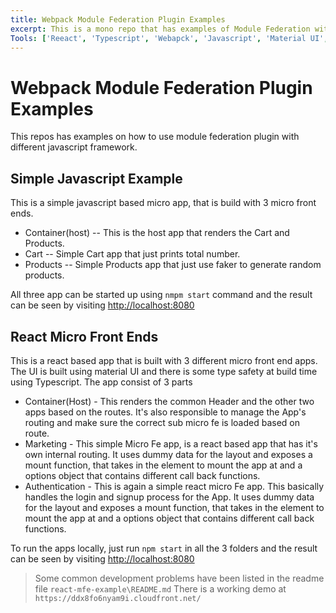 ```yaml
---
title: Webpack Module Federation Plugin Examples
excerpt: This is a mono repo that has examples of Module Federation with different javascript frameworks.
Tools: ['Reeact', 'Typescript', 'Webapck', 'Javascript', 'Material UI', 'XState', 'Github Actions']
---
```


# Webpack Module Federation Plugin Examples

This repos has examples on how to use module federation plugin with different javascript framework.

## Simple Javascript Example

This is a simple javascript based micro app, that is build with 3 micro front ends. 

- Container(host) -- This is the host app that renders the Cart and Products.
- Cart -- Simple Cart app that just prints total number.
- Products  -- Simple Products app that just use faker to generate random products.

All three app can be started up using `nmpm start` command and the result can be seen by visiting [http://localhost:8080](http://localhost:8080)


## React Micro Front Ends

This is a react based app that is built with 3 different micro front end apps. The UI is built using material UI and there is some type safety at build time using Typescript. The app consist of 3 parts

- Container(Host) - This renders the common Header and the other two apps based on the routes. It's also responsible to manage the App's routing and make sure the correct sub micro fe is loaded based on route.
- Marketing - This simple Micro Fe app, is a react based app that has it's own internal routing. It uses dummy data for the layout and exposes a mount function, that takes in the element to mount the app at and a options object that contains different call back functions.
- Authentication - This is again a simple react micro Fe app. This basically handles the login and signup process for the App. It uses dummy data for the layout and exposes a mount function, that takes in the element to mount the app at and a options object that contains different call back functions.

To run the apps locally, just run `npm start` in all the 3 folders and the result can be seen by visiting [http://localhost:8080](http://localhost:8080)

> Some common development problems have been listed in the readme file `react-mfe-example\README.md`
> There is a working demo at `https://ddx8fo6nyam9i.cloudfront.net/`